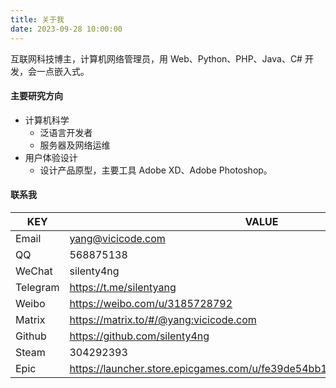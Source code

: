 ```yaml
---
title: 关于我
date: 2023-09-28 10:00:00
---
```

互联网科技博主，计算机网络管理员，用 Web、Python、PHP、Java、C# 开发，会一点嵌入式。

#### 主要研究方向

- 计算机科学
    - 泛语言开发者
    - 服务器及网络运维
- 用户体验设计
    - 设计产品原型，主要工具 Adobe XD、Adobe Photoshop。

#### 联系我
| KEY           | VALUE                                                                   |
| ------------- | ----------------------------------------------------------------------- |
| Email         | yang@vicicode.com                                                       |
| QQ            | 568875138                                                               |
| WeChat        | silenty4ng                                                              |
| Telegram      | https://t.me/silentyang                                                 |
| Weibo         | https://weibo.com/u/3185728792                                          |
| Matrix        | https://matrix.to/#/@yang:vicicode.com                                  |
| Github        | https://github.com/silenty4ng                                           |
| Steam         | 304292393                                                               |
| Epic          | https://launcher.store.epicgames.com/u/fe39de54bb184e09bb04d0f9f1de1e2b |
